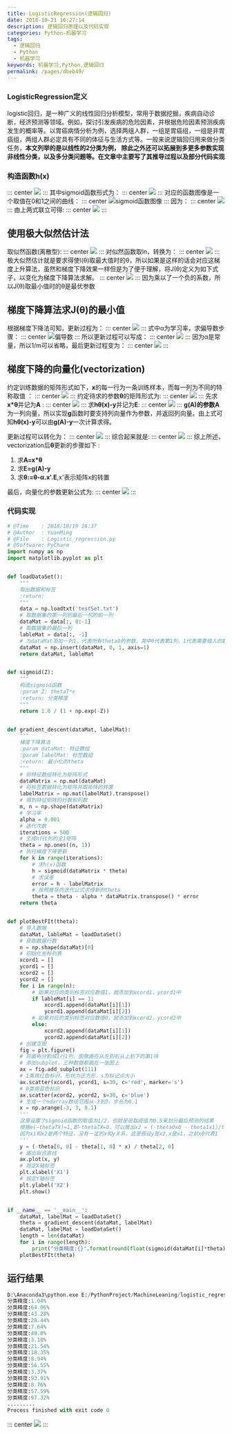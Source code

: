 ```yaml
---
title: LogisticRegression(逻辑回归)
date: 2018-10-21 16:27:14
description: 逻辑回归原理以及代码实现
categories: Python-机器学习
tags: 
  - 逻辑回归
  - Python
  - 机器学习
keywords: 机器学习,Python,逻辑回归
permalink: /pages/dbeb49/
---
```


### LogisticRegression定义

logistic回归，是一种广义的线性回归分析模型，常用于数据挖掘，疾病自动诊断，经济预测等领域。例如，探讨引发疾病的危险因素，并根据危险因素预测疾病发生的概率等。以胃癌病情分析为例，选择两组人群，一组是胃癌组，一组是非胃癌组，两组人群必定具有不同的体征与生活方式等。一般来说逻辑回归用来做分类任务，**本文列举的是以线性的2分类为例， 除此之外还可以拓展到多更多参数实现非线性分类，以及多分类问题等。在文章中主要写了其推导过程以及部分代码实现**

<!--more-->

### 构造函数h(x)
::: center
![](https://image-1-1257237419.cos.ap-chongqing.myqcloud.com/%E5%85%AC%E5%BC%8F/1.png)
:::
其中sigmoid函数形式为：
::: center
![](https://image-1-1257237419.cos.ap-chongqing.myqcloud.com/%E5%85%AC%E5%BC%8F/2.png)
:::
对应的函数图像是一个取值在0和1之间的曲线：
::: center
![sigmoid函数图像](https://image-1-1257237419.cos.ap-chongqing.myqcloud.com/LogisticRegression/sigmoid.jpg)
:::
因为：
::: center
![](https://image-1-1257237419.cos.ap-chongqing.myqcloud.com/%E5%85%AC%E5%BC%8F/3.png)
:::
由上两式联立可得:
::: center
![](https://image-1-1257237419.cos.ap-chongqing.myqcloud.com/%E5%85%AC%E5%BC%8F/4.png)
:::
## 使用极大似然估计法

取似然函数(离散型):
::: center
![](https://image-1-1257237419.cos.ap-chongqing.myqcloud.com/%E5%85%AC%E5%BC%8F/5.png)
:::
对似然函数取ln，转换为：
::: center
![](https://image-1-1257237419.cos.ap-chongqing.myqcloud.com/%E5%85%AC%E5%BC%8F/6.png)
:::
极大似然估计就是要求得使l(θ)取最大值时的θ，所以如果是这样的话会对应这梯度上升算法，虽然和梯度下降效果一样但是为了便于理解，将J(θ)定义为如下式子，以变化为梯度下降算法求解。
::: center
![](https://image-1-1257237419.cos.ap-chongqing.myqcloud.com/%E5%85%AC%E5%BC%8F/7.png)
:::
因为乘以了一个负的系数，所以J(θ)取最小值时的θ是最优参数

## 梯度下降算法求J(θ)的最小值

根据梯度下降法可知，更新过程为：
::: center
![](https://image-1-1257237419.cos.ap-chongqing.myqcloud.com/%E5%85%AC%E5%BC%8F/8.png)
:::
式中α为学习率，求偏导数步骤：
::: center
![偏导数](https://image-1-1257237419.cos.ap-chongqing.myqcloud.com/%E4%BC%BC%E7%84%B6%E5%87%BD%E6%95%B0%E6%8E%A8%E5%AF%BC.png)
:::
所以更新过程可以写成：
::: center
![](https://image-1-1257237419.cos.ap-chongqing.myqcloud.com/%E5%85%AC%E5%BC%8F/10.png)
:::
因为α是常量，所以1/m可以省略，最后更新过程变为：
::: center
![](https://image-1-1257237419.cos.ap-chongqing.myqcloud.com/%E5%85%AC%E5%BC%8F/11.png)
:::
## 梯度下降的向量化(vectorization)

约定训练数据的矩阵形式如下，**x**的每一行为一条训练样本，而每一列为不同的特称取值 ：
::: center
![](https://image-1-1257237419.cos.ap-chongqing.myqcloud.com/vector/%E5%90%91%E9%87%8F%E5%8C%961.png)
:::
约定待求的参数**θ**的矩阵形式为:
::: center
![](https://image-1-1257237419.cos.ap-chongqing.myqcloud.com/vector/%E5%90%91%E9%87%8F%E5%8C%962.png)
:::
先求**x*θ**并记为**A** :
::: center
![](https://image-1-1257237419.cos.ap-chongqing.myqcloud.com/vector/%E5%90%91%E9%87%8F%E5%8C%963.png)
:::
求**hθ(x)-y**并记为**E**:
::: center
![](https://image-1-1257237419.cos.ap-chongqing.myqcloud.com/vector/%E5%90%91%E9%87%8F%E5%8C%964.png)
:::
**g(A)**的参数**A**为一列向量，所以实现**g**函数时要支持列向量作为参数，并返回列向量。由上式可知**hθ(x)-y**可以由**g(A)-y**一次计算求得。

更新过程可以转化为：
::: center
![](https://image-1-1257237419.cos.ap-chongqing.myqcloud.com/%E5%85%AC%E5%BC%8F/12.png)
:::
综合起来就是:
::: center
![](https://image-1-1257237419.cos.ap-chongqing.myqcloud.com/vector/%E5%90%91%E9%87%8F%E5%8C%967.png)
:::
综上所述，vectorization后**θ**更新的步骤如下 :

1. 求**A=x*θ** 
2. 求**E=g(A)-y** 
3. 求**θ:=θ-α.x'.E**,x'表示矩阵x的转置 

最后，向量化的参数更新公式为:
::: center
![](https://image-1-1257237419.cos.ap-chongqing.myqcloud.com/%E5%85%AC%E5%BC%8F/13.png)
:::
### 代码实现

```python
# @Time    : 2018/10/19 16:37
# @Author  : YuanMing
# @File    : Logistic_regression.py
# @Software: PyCharm
import numpy as np
import matplotlib.pyplot as plt


def loadDataSet():
    """
    取出数据和标签
    :return:
    """
    data = np.loadtxt('testSet.txt')
    # 取数据集的第一列到最后一列的前一列
    dataMat = data[:, 0:-1]
    # 取数据集的最后一列
    lableMat = data[:, -1]
    # 为dataMat添加一列1，代表所有theta0的参数，其中0代表第1列，1代表需要插入的数值，axis=1代表横轴（即列添加）
    dataMat = np.insert(dataMat, 0, 1, axis=1)
    return dataMat, lableMat


def sigmoid(Z):
    """
    构造sigmoid函数
    :param Z: thetaT*x
    :return: 分类精度
    """
    return 1.0 / (1 + np.exp(-Z))


def gradient_descent(dataMat, labelMat):
    """
    梯度下降算法
    :param dataMat: 特征数组
    :param labelMat: 标签数组
    :return: 最小化的theta
    """
    # 将特征数组转化为矩阵形式
    dataMatrix = np.mat(dataMat)
    # 将标签数据转化为矩阵并取矩阵的转置
    labelMatrix = np.mat(labelMat).transpose()
    # 得到特征矩阵的行数和列数
    m, n = np.shape(dataMatrix)
    # 学习率
    alpha = 0.001
    # 迭代次数
    iterations = 500
    # 生成n行1列的全1矩阵
    theta = np.ones((n, 1))
    # 执行梯度下降更新
    for k in range(iterations):
        # 求h(x)函数
        h = sigmoid(dataMatrix * theta)
        # 求误差
        error = h - labelMatrix
        # 按照推导的迭代公式求得新的theta
        theta = theta - alpha * dataMatrix.transpose() * error
    return theta


def plotBestFIt(theta):
    # 导入数据
    dataMat, lableMat = loadDataSet()
    # 获取数据行数
    n = np.shape(dataMat)[0]
    # 初始化坐标列表
    xcord1 = []
    ycord1 = []
    xcord2 = []
    ycord2 = []
    for i in range(n):
        # 如果对应的类别标签对应数值1，就添加到xcord1，ycord1中
        if lableMat[i] == 1:
            xcord1.append(dataMat[i][1])
            ycord1.append(dataMat[i][2])
        # 如果对应的类别标签对应数值0，就添加到xcord2，ycord2中
        else:
            xcord2.append(dataMat[i][1])
            ycord2.append(dataMat[i][2])
    # 创建空图
    fig = plt.figure()
    # 将画布分割成1行1列，图像画在从左到右从上到下的第1块
    # 添加subplot，三种数据都画在一张图上
    ax = fig.add_subplot(111)
    # 1类用红色标识，形状为正方形，s为标记点大小
    ax.scatter(xcord1, ycord1, s=30, c='red', marker='s')
    # 0类用蓝色标识
    ax.scatter(xcord2, ycord2, s=30, c='blue')
    # 生成一个ndarray数组范围从-3到3，步长为0.1
    x = np.arange(-3, 3, 0.1)
    '''
    这里设置了sigmoid函数的取值为1/2，也就是说取阈值为0.5来划分最后预测的结果
    根据e(−thetaTX)=1,即-thetaTX=0，可以推出x2 = (-theta0x0 - theta1x1)/theta2
    因为x1和x2是两个特征，没有一定的x和y关系，这里假设y是x2,x是x1，之前x0代表1
    '''
    y = (-theta[0, 0] - theta[1, 0] * x) / theta[2, 0]
    # 画出拟合直线
    ax.plot(x, y)
    # 规定X轴标签
    plt.xlabel('X1')
    # 规定Y轴标签
    plt.ylabel('X2')
    plt.show()


if __name__ == '__main__':
    dataMat, labelMat = loadDataSet()
    theta = gradient_descent(dataMat, labelMat)
    dataMat, labelMat = loadDataSet()
    length = len(dataMat)
    for i in range(length):
        print("分类精度:{}".format(round(float(sigmoid(dataMat[i]*theta))*100,2))+"%")
    plotBestFIt(theta)
```

## 运行结果

```python
D:\Anaconda3\python.exe E:/PythonProject/MachineLeaning/logistic_regression/Logistic_regression.py
分类精度:1.04%
分类精度:64.06%
分类精度:43.28%
分类精度:28.44%
分类精度:7.64%
分类精度:49.0%
分类精度:3.18%
分类精度:21.54%
分类精度:18.35%
分类精度:8.94%
分类精度:56.55%
分类精度:3.37%
分类精度:93.91%
分类精度:8.76%
分类精度:57.59%
分类精度:97.32%
.........
Process finished with exit code 0
```


::: center
![](https://image-1-1257237419.cos.ap-chongqing.myqcloud.com/vector/%E8%BF%90%E8%A1%8C%E7%BB%93%E6%9E%9C.png)
:::




